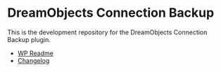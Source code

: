 # DreamObjects Connection Backup #

This is the development repository for the DreamObjects Connection Backup plugin.

* [WP Readme](readme.txt)
* [Changelog](changelog.txt)